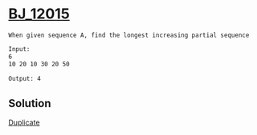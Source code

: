 # [BJ_12015](https://acmicpc.net/problem/12015)

```en
When given sequence A, find the longest increasing partial sequence
```

```txt
Input:
6
10 20 10 30 20 50

Output: 4
```

## Solution

[Duplicate](./BJ_12738.md)
